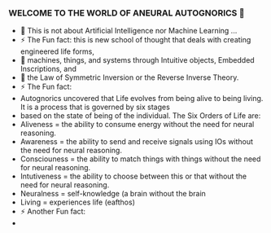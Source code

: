 ### WELCOME TO THE WORLD OF ANEURAL AUTOGNORICS 👋
- 🌱 This is not about Artificial Intelligence nor Machine Learning ...
- ⚡ The Fun fact: this is new school of thought that deals with creating engineered life forms, 
- 💬 machines, things, and systems through Intuitive objects, Embedded Inscriptions, and
- 💬 the Law of Symmetric Inversion or the Reverse Inverse Theory.
- ⚡ The Fun fact:
- Autognorics uncovered that Life evolves from being alive to being living. It is a process that is governed by six stages 
- based on the state of being of the individual. The Six Orders of Life are:
- Aliveness = the ability to consume energy without the need for neural reasoning.
- Awareness = the ability to send and receive signals using IOs without the need for neural reasoning.
- Consciouness = the ability to match things with things without the need for neural reasoning.
- Intutiveness = the ability to choose between this or that without the need for neural reasoning.
- Neuralness = self-knowledge (a brain without the brain
- Living = experiences life (eafthos)
- ⚡ Another Fun fact:
-

<!--
**Autognorics/Autognorics** is a ✨ _special_ ✨ repository because its `README.md` (this file) appears on your GitHub profile.

Here are some ideas to get you started:

-

- 👯 I’m looking to collaborate on ...
- 🤔 I’m looking for help with ...
- 💬 Ask me about ...
- 📫 How to reach me: ...
- 😄 Pronouns: ...

-->
